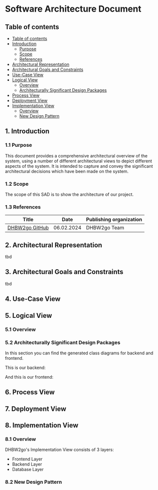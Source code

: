 # Software Architecture Document

## Table of contents
- [Table of contents](#table-of-contents)
- [Introduction](#1-introduction)
    - [Purpose](#1-1-purpose)
    - [Scope](#1-2-scope)
    - [References](#1-3-references)
- [Architectural Representation](#2-architectural-representation)
- [Architectural Goals and Constraints](#3-architectural-goals-and-constraints)
- [Use-Case View](#4-use-case-view)
- [Logical View](#5-logical-view)
  - [Overview](#5-1-overview)
  - [Architecturally Significant Design Packages](#5-2-architecturally-significant-design-packages)
- [Process View](#6-process-view)
- [Deployment View](#7-deployment-view)
- [Implementation View](#8-implementation-view)
  - [Overview](#8-1-overview)
  - [New Design Pattern](#8-2-new-design-pattern)

## 1. Introduction
### 1.1 Purpose
This document provides a comprehensive architectural overview of the system,
using a number of different architectural views to depict different aspects of the system.
It is intended to capture and convey the significant architectural decisions which have been made on the system.

### 1.2 Scope
The scope of this SAD is to show the architecture of our project.

### 1.3 References

| Title                                         |    Date    | Publishing organization |
|-----------------------------------------------|:----------:|-------------------------|
| [DHBW2go GitHub](https://github.com/DHBW2go) | 06.02.2024 | DHBW2go Team            |


## 2. Architectural Representation
tbd

## 3. Architectural Goals and Constraints
tbd

## 4. Use-Case View

## 5. Logical View

### 5.1 Overview

### 5.2 Architecturally Significant Design Packages

In this section you can find the generated class diagrams for backend and frontend.

This is our backend:

And this is our frontend:

## 6. Process View

## 7. Deployment View

## 8. Implementation View

### 8.1 Overview

DHBW2go's Implementation View consists of 3 layers:

* Frontend Layer
* Backend Layer
* Database Layer


### 8.2 New Design Pattern